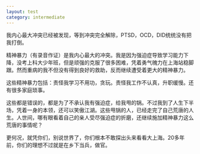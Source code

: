 ```yaml
---
layout: test
category: intermediate
---
```

我内心最大冲突已经被发现，等到冲突完全解除，PTSD，OCD，DID统统没有把我打倒。

精神暴力（有录音作证）是我内心最大的冲突。我是因为强迫症导致学习能力下降，没考上科大少年班，但是顽强的克服了很多困难，凭着勇气魄力在上海站稳脚跟。然而重病的我不但没有得到良好的救助，反而继续遭受着更大的精神暴力。

这些精神暴力包括：责怪我学习不用功，贪玩。责怪我工作不认真，升职缓慢。还有很多家庭琐事。

这些都是错误的，都是为了不承认我有强迫症，给我甩的锅。不过我到了人生下半场，凭着一身的本领，还可以笑傲江湖。这些甩锅的人，已经走完了自己荒唐的人生。人世间，哪有眼看着自己的亲人受尽强迫症的折磨，还继续施加精神暴力这么荒唐的事情呢？

更何况，就凭你们，别说世界了，你们根本不敢探出头来看看大上海。20多年前，你们的理想不过就是在乡下当兵，做官。
